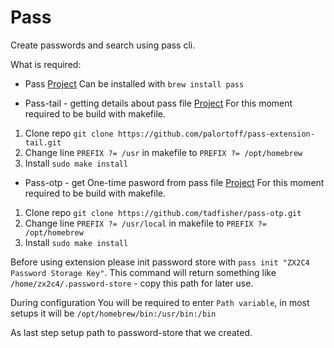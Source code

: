 # Pass
Create passwords and search using pass cli.

What is required:
- Pass [Project](https://www.passwordstore.org/)
Can be installed with ``brew install pass``

- Pass-tail - getting details about pass file [Project](https://github.com/palortoff/pass-extension-tail)
For this moment required to be build with makefile.
1. Clone repo ``git clone https://github.com/palortoff/pass-extension-tail.git``
2. Change line ``PREFIX ?= /usr`` in makefile to ``PREFIX ?= /opt/homebrew``
3. Install ``sudo make install``

- Pass-otp - get One-time pasword from pass file [Project](https://github.com/tadfisher/pass-otp)
For this moment required to be build with makefile.
1. Clone repo ``git clone https://github.com/tadfisher/pass-otp.git``
2. Change line ``PREFIX ?= /usr/local`` in makefile to ``PREFIX ?= /opt/homebrew``
3. Install ``sudo make install``

Before using extension please init password store with ``pass init "ZX2C4 Password Storage Key"``. This command will return something like ``/home/zx2c4/.password-store`` - copy this path for later use.

During configuration You will be required to enter ``Path variable``, in most setups it will be ``/opt/homebrew/bin:/usr/bin:/bin``

As last step setup path to password-store that we created.